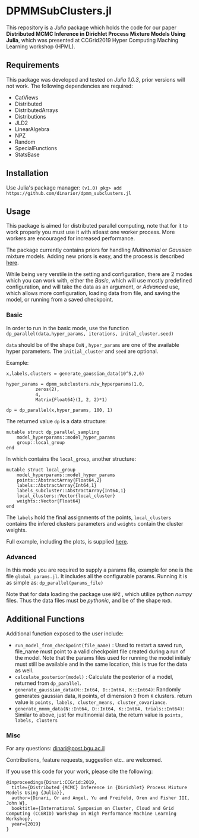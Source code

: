 # DPMMSubClusters.jl
This repository is a *Julia* package which holds the code for our paper **Distributed MCMC Inference in Dirichlet Process Mixture Models Using Julia**, which was presented at CCGrid2019 Hyper Computing Maching Learning workshop (HPML).

## Requirements
This package was developed and tested on *Julia 1.0.3*, prior versions will not work.
The following dependencies are required:
- CatViews
- Distributed
- DistributedArrays
- Distributions
- JLD2
- LinearAlgebra
- NPZ
- Random
- SpecialFunctions
- StatsBase


## Installation

Use Julia's package manager:
`(v1.0) pkg> add https://github.com/dinarior/dpmm_subclusters.jl`

## Usage

This package is aimed for distributed parallel computing, note that for it to work properly you must use it with atleast one worker process. More workers are encouraged for increased performance.

The package currently contains priors for handling *Multinomial* or *Gaussian* mixture models.  Adding new priors is easy, and the process is described [here](#new_prior).

While being very verstile in the setting and configuration, there are 2 modes which you can work with, either the *Basic*, which will use mostly predefined configuration, and will take the data as an argument, or *Advanced* use, which allows more configuration, loading data from file, and saving the model, or running from a saved checkpoint.

### Basic
In order to run in the basic mode, use the function `dp_parallel(data,hyper_params, iterations, inital_cluster,seed)`

`data` should be of the shape `DxN` , `hyper_params` are one of the available hyper parameters.
The `initial_cluster` and `seed` are optional.

Example:
```
x,labels,clusters = generate_gaussian_data(10^5,2,6)

hyper_params = dpmm_subclusters.niw_hyperparams(1.0,
           zeros(2),
           4,
           Matrix{Float64}(I, 2, 2)*1)

dp = dp_parallel(x,hyper_params, 100, 1)
```
The returned value `dp` is a data structure:
```
mutable struct dp_parallel_sampling
    model_hyperparams::model_hyper_params
    group::local_group
end
```
In which contains the `local_group`, another structure:
```
mutable struct local_group
    model_hyperparams::model_hyper_params
    points::AbstractArray{Float64,2}
    labels::AbstractArray{Int64,1}
    labels_subcluster::AbstractArray{Int64,1}
    local_clusters::Vector{local_cluster}
    weights::Vector{Float64}
end
```
The `labels` hold the final assignments of the points, `local_clusters` contains the infered clusters parameters and `weights` contain the cluster weights.

Full example, including the plots, is supplied [here](https://github.com/dinarior/dpmm_subclusters.jl/blob/master/examples/gaussian_2d.jl).

### Advanced
In this mode you are required to supply a params file, example for one is the file `global_params.jl`.
It includes all the configurable params. Running it is as simple as:
`dp_parallel(params_file)`

Note that for data loading the package use `NPZ` , which utilize python *numpy* files. Thus the data files must be *pythonic*, and be of the shape `NxD`.


## Additional Functions
Additional function exposed to the user include:

- `run_model_from_checkpoint(file_name)` : Used to restart a saved run, file_name must point to a valid checkpoint file created during a run of the model.  Note that the params files used for running the model initialy must still be available and in the same location, this is true for the data as well.
- `calculate_posterior(model)` : Calculate the posterior of a model, returned from `dp_parallel`.
- `generate_gaussian_data(N::Int64, D::Int64, K::Int64)`: Randomly generates gaussian data, `N` points, of dimension `D` from `K` clusters. return value is `points, labels, cluster_means, cluster_covariance`.
- `generate_mnmm_data(N::Int64, D::Int64, K::Int64, trials::Int64)`: Similar to above, just for multinomial data, the return value is `points, labels, clusters`

### Misc

For any questions: dinari@post.bgu.ac.il

Contributions, feature requests, suggestion etc.. are welcomed.

If you use this code for your work, please cite the following:

```
@inproceedings{Dinari:CCGrid:2019,
  title={Distributed {MCMC} Inference in {Dirichlet} Process Mixture Models Using {Julia}},
  author={Dinari, Or and Angel, Yu and Freifeld, Oren and Fisher III, John W},
  booktitle={International Symposium on Cluster, Cloud and Grid Computing (CCGRID) Workshop on High Performance Machine Learning Workshop},
  year={2019}
}
```
